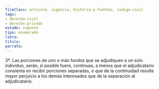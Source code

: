 ```yaml
---
fileClass: articulo, vigencia, historia-y-fuentes, codigo-civil
tags:
- derecho-civil
- derecho-privado
estado: vigente
tipo: enumerado
libro:
titulo:
parrafo:
---
```

3ª. Las porciones de uno o más fundos que se adjudiquen a un solo individuo, serán, si posible fuere, continuas, a menos que el adjudicatario consienta en recibir porciones separadas, o que de la continuidad resulte mayor perjuicio a los demás interesados que de la separación al adjudicatario.